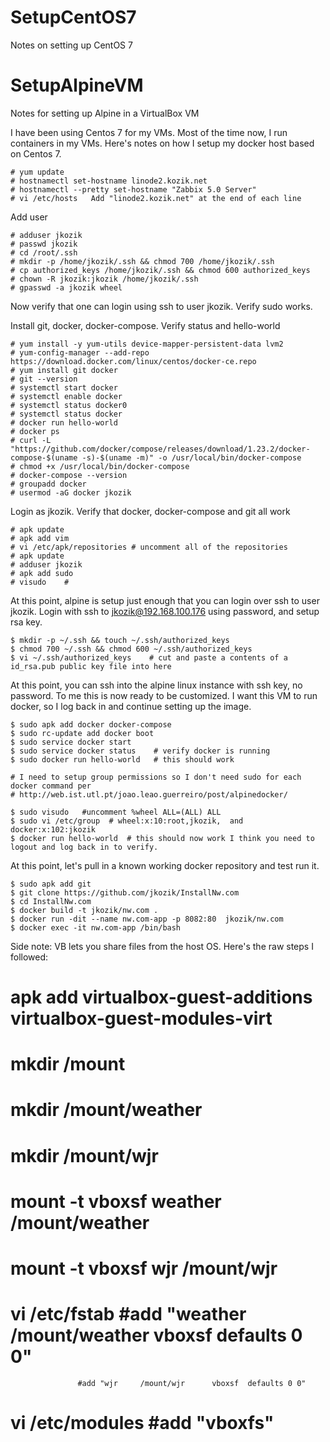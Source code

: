 # SetupCentOS7
Notes on setting up CentOS 7

# SetupAlpineVM
Notes for setting up Alpine in a VirtualBox VM

I have been using Centos 7 for my VMs.  Most of the time now, I run containers in my VMs.  Here's notes on how I setup my docker host based on Centos 7.
```
# yum update
# hostnamectl set-hostname linode2.kozik.net
# hostnamectl --pretty set-hostname "Zabbix 5.0 Server"
# vi /etc/hosts   Add "linode2.kozik.net" at the end of each line
```
Add user
```
# adduser jkozik
# passwd jkozik
# cd /root/.ssh
# mkdir -p /home/jkozik/.ssh && chmod 700 /home/jkozik/.ssh
# cp authorized_keys /home/jkozik/.ssh && chmod 600 authorized_keys
# chown -R jkozik:jkozik /home/jkozik/.ssh
# gpasswd -a jkozik wheel
```
Now verify that one can login using ssh to user jkozik.  Verify sudo works. 

Install git, docker, docker-compose.  Verify status and hello-world
```
# yum install -y yum-utils device-mapper-persistent-data lvm2
# yum-config-manager --add-repo https://download.docker.com/linux/centos/docker-ce.repo
# yum install git docker
# git --version
# systemctl start docker
# systemctl enable docker
# systemctl status docker0
# systemctl status docker
# docker run hello-world
# docker ps
# curl -L "https://github.com/docker/compose/releases/download/1.23.2/docker-compose-$(uname -s)-$(uname -m)" -o /usr/local/bin/docker-compose
# chmod +x /usr/local/bin/docker-compose
# docker-compose --version
# groupadd docker
# usermod -aG docker jkozik
```
Login as jkozik. Verify that docker, docker-compose and git all work

```
# apk update
# apk add vim
# vi /etc/apk/repositories # uncomment all of the repositories
# apk update
# adduser jkozik
# apk add sudo
# visudo    # 
```
At this point, alpine is setup just enough that you can login over ssh to user jkozik. Login with ssh to jkozik@192.168.100.176 using password, and setup rsa key.
```
$ mkdir -p ~/.ssh && touch ~/.ssh/authorized_keys
$ chmod 700 ~/.ssh && chmod 600 ~/.ssh/authorized_keys
$ vi ~/.ssh/authorized_keys    # cut and paste a contents of a id_rsa.pub public key file into here
```
At this point, you can ssh into the alpine linux instance with ssh key, no password.  To me this is now ready to be customized.  I want this VM to run docker, so I log back in and continue setting up the image.
```
$ sudo apk add docker docker-compose
$ sudo rc-update add docker boot
$ sudo service docker start
$ sudo service docker status    # verify docker is running
$ sudo docker run hello-world   # this should work

# I need to setup group permissions so I don't need sudo for each docker command per
# http://web.ist.utl.pt/joao.leao.guerreiro/post/alpinedocker/

$ sudo visudo   #uncomment %wheel ALL=(ALL) ALL
$ sudo vi /etc/group  # wheel:x:10:root,jkozik,  and docker:x:102:jkozik
$ docker run hello-world  # this should now work I think you need to logout and log back in to verify.
```
At this point, let's pull in a known working docker repository and test run it.
```
$ sudo apk add git
$ git clone https://github.com/jkozik/InstallNw.com
$ cd InstallNw.com
$ docker build -t jkozik/nw.com .
$ docker run -dit --name nw.com-app -p 8082:80  jkozik/nw.com
$ docker exec -it nw.com-app /bin/bash
```

Side note:  VB lets you share files from the host OS.  Here's the raw steps I followed:
# apk add virtualbox-guest-additions virtualbox-guest-modules-virt
# mkdir /mount
# mkdir /mount/weather
# mkdir /mount/wjr
# mount -t vboxsf weather /mount/weather
# mount -t vboxsf wjr     /mount/wjr
# vi /etc/fstab    #add "weather /mount/weather  vboxsf  defaults 0 0"
                   #add "wjr     /mount/wjr      vboxsf  defaults 0 0"
# vi /etc/modules  #add "vboxfs"



